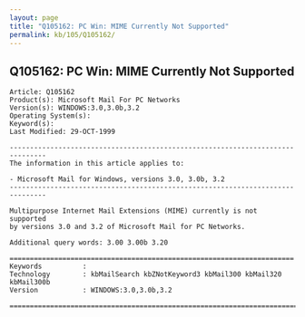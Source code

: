 ```yaml
---
layout: page
title: "Q105162: PC Win: MIME Currently Not Supported"
permalink: kb/105/Q105162/
---
```


## Q105162: PC Win: MIME Currently Not Supported

	Article: Q105162
	Product(s): Microsoft Mail For PC Networks
	Version(s): WINDOWS:3.0,3.0b,3.2
	Operating System(s): 
	Keyword(s): 
	Last Modified: 29-OCT-1999
	
	-------------------------------------------------------------------------------
	The information in this article applies to:
	
	- Microsoft Mail for Windows, versions 3.0, 3.0b, 3.2 
	-------------------------------------------------------------------------------
	
	Multipurpose Internet Mail Extensions (MIME) currently is not supported
	by versions 3.0 and 3.2 of Microsoft Mail for PC Networks.
	
	Additional query words: 3.00 3.00b 3.20
	
	======================================================================
	Keywords          :  
	Technology        : kbMailSearch kbZNotKeyword3 kbMail300 kbMail320 kbMail300b
	Version           : WINDOWS:3.0,3.0b,3.2
	
	=============================================================================
	
